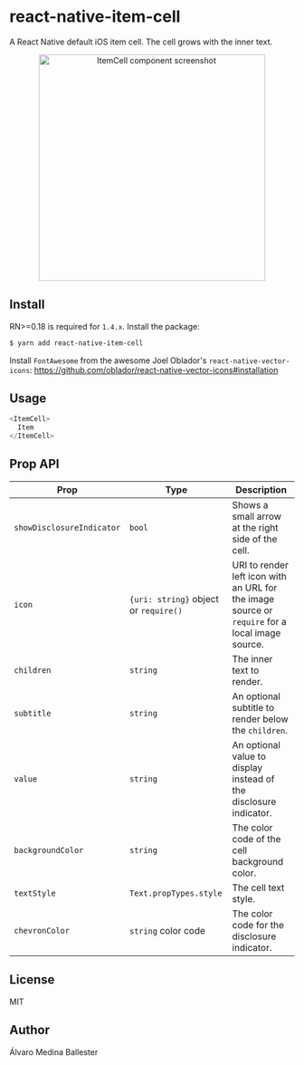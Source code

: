 # react-native-item-cell
A React Native default iOS item cell. The cell grows with the inner text.

<p align="center">
<img src="https://raw.githubusercontent.com/wiki/APSL/react-native-item-cell/itemcell.png" alt="ItemCell component screenshot" width="400">
</p>


## Install

RN>=0.18 is required for `1.4.x`. Install the package:

```bash
$ yarn add react-native-item-cell
```

Install ``FontAwesome`` from the awesome Joel Oblador's ``react-native-vector-icons``: https://github.com/oblador/react-native-vector-icons#installation


## Usage

```javascript
<ItemCell>
  Item
</ItemCell>
```

## Prop API

| Prop | Type | Description |
|------|------|-------------|
|``showDisclosureIndicator`` | ``bool`` | Shows a small arrow at the right side of the cell. |
|``icon`` | ``{uri: string}`` object or ``require()`` | URI to render left icon with an URL for the image source or ``require`` for a local image source. |
|``children`` | ``string`` | The inner text to render. |
| `subtitle` | `string` | An optional subtitle to render below the `children`. |
| `value` | `string` | An optional value to display instead of the disclosure indicator. |
| `backgroundColor` | `string` | The color code of the cell background color. |
| `textStyle` | `Text.propTypes.style` | The cell text style. |
| `chevronColor` | `string` color code | The color code for the disclosure indicator. |

## License

MIT

## Author

Álvaro Medina Ballester <amedina at apsl.net>
